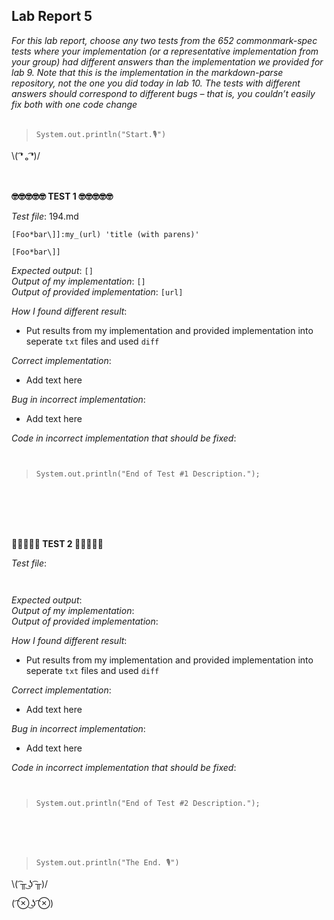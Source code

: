 ## Lab Report 5
*For this lab report, choose any two tests from the 652 commonmark-spec tests where your implementation (or a representative implementation from your group) had different answers than the implementation we provided for lab 9. Note that this is the implementation in the markdown-parse repository, not the one you did today in lab 10. The tests with different answers should correspond to different bugs – that is, you couldn’t easily fix both with one code change*    
<br/>  
>`System.out.println("Start.🎙")`    
  
\\( ͡❛ ₒ ͡❛)/ <br/><br/><br/>

   


**🤓🤓🤓🤓🤓  TEST 1  🤓🤓🤓🤓🤓**

*Test file*: 194.md      
``` 
[Foo*bar\]]:my_(url) 'title (with parens)'

[Foo*bar\]]
```   
*Expected output*: ```[]```   
*Output of my implementation*: ```[]```   
*Output of provided implementation*: ```[url]```   

*How I found different result*: 
* Put results from my implementation and provided implementation into seperate `txt` files and used `diff`   

*Correct implementation*:   
* Add text here  

*Bug in incorrect implementation*:   
* Add text here    
 
*Code in incorrect implementation that should be fixed*:   
```   
   
```  
 

>`System.out.println("End of Test #1 Description.");`  
 
<br/><br/><br/><br/>

**🚨🚨🚨🚨🚨  TEST 2  🚨🚨🚨🚨🚨**

*Test file*:      
``` 
   
```   
*Expected output*:    
*Output of my implementation*:   
*Output of provided implementation*:   

*How I found different result*: 
* Put results from my implementation and provided implementation into seperate `txt` files and used `diff`   

*Correct implementation*:   
* Add text here  

*Bug in incorrect implementation*:   
* Add text here    
 
*Code in incorrect implementation that should be fixed*:   
```   
   
```  
 

>`System.out.println("End of Test #2 Description.");`  
 
<br/><br/><br/>

 
>`System.out.println("The End. 🎙")`    

\\( ͡╥ ͜ʖ ͡╥)/ 

( ͡⊗ ͜ʖ ͡⊗) <br/><br/>
 
<br/><br/><br/><br/>
     
 

